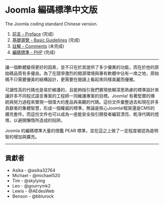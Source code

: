 Joomla 編碼標準中文版
=============================

The Joomla coding standard Chinese version.

1. [前言 - Preface](preface.md) (完成)
2. [基礎導覽 - Basic Guidelines](basic-guidelines.md) (完成)
3. [註解 - Comments](comments.md) (未完成)
4. [編碼標準 - PHP](php.md) (完成)

-----

讓一個軟體變得更好的因素，並不只在於其提供了多少優異的功能，而在於他的原始碼品質有多優良。為了在競爭激烈的開源環境與專有軟體中佔有一席之地，原始碼不只需要優美的結構設計，更需要在閱讀上看起來同樣美麗而優雅。

可讀性高的代碼也是易於維護的，且能夠指引我們實現依賴深思熟慮的標準設計來讓許多不同程式語言專案的工程師一同維護專案的目標。Joomla! 有著堅實的傳統與努力過程來實現一個偉大的產品與美觀的代碼。這份文件彙整過去和現在許多貢獻者的集體智慧，形成一個權威的標準，無論是核心Joomla!框架還是CMS的擴充套件。而這份文件也可以成為一座能安全指引開發者編寫漂亮、乾淨代碼的燈塔，以避開懶惰所造成的陷阱。

Joomla 的編碼標準大量的借鑑 PEAR 標準，並在這之上做了一定程度被認為是明智的增加與擴充。

-----

## 貢獻者

* Asika - @asika32764
* Michael - @michael520
* Tim - @skylying
* Leo - @gourrymk2
* Lewis - @AEdesWeb
* Benson - @bblurock 
